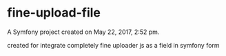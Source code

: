 fine-upload-file
================

A Symfony project created on May 22, 2017, 2:52 pm.

created for integrate completely fine uploader js as a field in symfony form